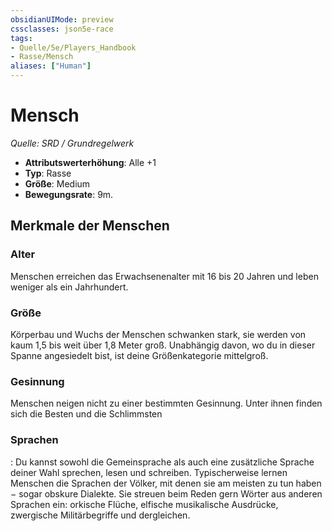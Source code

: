 ```yaml
---
obsidianUIMode: preview
cssclasses: json5e-race
tags:
- Quelle/5e/Players_Handbook
- Rasse/Mensch
aliases: ["Human"]
---
```

# Mensch
*Quelle: SRD / Grundregelwerk*  

- ****Attributswerterhöhung****: Alle +1
- **Typ**: Rasse
- **Größe**: Medium
- **Bewegungsrate**: 9m.

## Merkmale der Menschen

### Alter

Menschen erreichen das Erwachsenenalter mit 16 bis 20 Jahren und leben weniger als ein Jahrhundert.

### Größe

Körperbau und Wuchs der Menschen schwanken stark, sie werden von kaum 1,5 bis weit über 1,8 Meter groß. Unabhängig davon, wo du in dieser Spanne angesiedelt bist, ist deine Größenkategorie mittelgroß.

### Gesinnung

Menschen neigen nicht zu einer bestimmten Gesinnung. Unter ihnen finden sich die Besten und die Schlimmsten

### Sprachen

: Du kannst sowohl die Gemeinsprache als auch eine zusätzliche Sprache deiner Wahl sprechen, lesen und schreiben. Typischerweise lernen Menschen die Sprachen der Völker, mit denen sie am meisten zu tun haben − sogar obskure Dialekte. Sie streuen beim Reden gern Wörter aus anderen Sprachen ein: orkische Flüche, elfische musikalische Ausdrücke, zwergische Militärbegriffe und dergleichen.